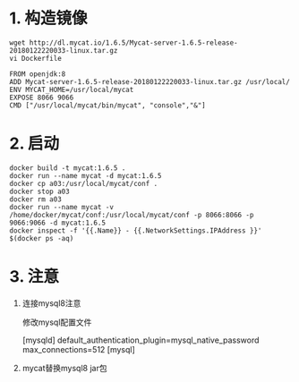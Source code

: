 # 1. 构造镜像

```shell
wget http://dl.mycat.io/1.6.5/Mycat-server-1.6.5-release-20180122220033-linux.tar.gz
vi Dockerfile
```

```shell
FROM openjdk:8
ADD Mycat-server-1.6.5-release-20180122220033-linux.tar.gz /usr/local/
ENV MYCAT_HOME=/usr/local/mycat
EXPOSE 8066 9066
CMD ["/usr/local/mycat/bin/mycat", "console","&"]
```

# 2. 启动

```shell
docker build -t mycat:1.6.5 .
docker run --name mycat -d mycat:1.6.5
docker cp a03:/usr/local/mycat/conf .
docker stop a03
docker rm a03
docker run --name mycat -v /home/docker/mycat/conf:/usr/local/mycat/conf -p 8066:8066 -p 9066:9066 -d mycat:1.6.5
docker inspect -f '{{.Name}} - {{.NetworkSettings.IPAddress }}' $(docker ps -aq)
```

# 3. 注意

1. 连接mysql8注意

   修改mysql配置文件

   [mysqld]
   default_authentication_plugin=mysql_native_password
   max_connections=512
   [mysql]

2. mycat替换mysql8 jar包


